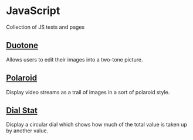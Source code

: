 # JavaScript

Collection of JS tests and pages

## [Duotone](./Duotone/) 

Allows users to edit their images into a two-tone picture.

## [Polaroid](./Polaroid/)

Display video streams as a trail of images in a sort of polaroid style.

## [Dial Stat](./Dial%20Stat)

Display a circular dial which shows how much of the total value is taken
up by another value.
